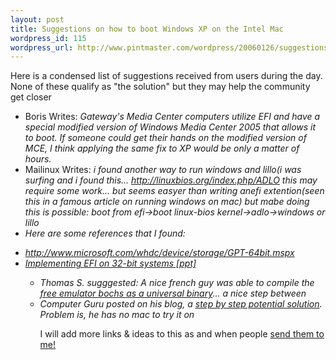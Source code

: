 ```yaml
--- 
layout: post
title: Suggestions on how to boot Windows XP on the Intel Mac
wordpress_id: 115
wordpress_url: http://www.pintmaster.com/wordpress/20060126/suggestions-on-how-to-boot-windows-xp-on-the-intel-mac/
---
```

Here is a condensed list of suggestions received from users during the day. None of these qualify as "the solution" but they may help the community get closer
<ul>
	<li>Boris Writes: <em>Gateway's Media Center computers utilize EFI and have a special modified version of Windows Media Center 2005 that allows it to boot. If someone could get their hands on the modified version of MCE, I think applying the same fix to XP would be only a matter of hours.
</em></li>
	<li>Mailinux Writes: <em>i found another way to run windows and lillo(i was surfing and i found this...
<a href="http://linuxbios.org/index.php/ADLO">http://linuxbios.org/index.php/ADLO</a>
this may require some work... but seems easyer than writing anefi extention(seen this in a famous article on running windows on mac) but mabe doing this is possible: boot from efi->boot linux-bios kernel->adlo->windows or lillo</em></li>
	<li><em>Here are some references that I found:
</em></li>
</ul>
<ul>
	<li><em><a href="http://www.microsoft.com/whdc/device/storage/GPT-64bit.mspx">http://www.microsoft.com/whdc/device/storage/GPT-64bit.mspx</a></em></li>
	<li><em><a href="http://download.microsoft.com/download/1/8/f/18f8cee2-0b64-41f2-893d-a6f2295b40c8/TW04023_WINHEC2004.ppt">Implementing EFI on 32-bit systems [ppt]</a></em></li>
</ul>
<ul />
<ul>
	<li><em>Thomas S. sugggested: A nice french guy was able to compile the <a href="http://ifrodo.free.fr/Bochs-2.2.5.dmg">free emulator bochs as a universal binary</a>... a nice step between</em></li>
	<li><em>Computer Guru posted on his blog, a <a href="http://neosmart.net/blog/dual-booting-windows-xp-on-a-macbook/">step by step potential solution</a>. Problem is, he has no mac to try it on
</em></li>
</ul>
<ul />I will add more links & ideas to this as and when people <a href="mailto:howtosolveit@pintmaster.com">send them to me!</a>
